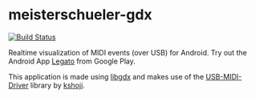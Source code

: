 meisterschueler-gdx
===================

[![Build Status](https://travis-ci.org/computelab/mosaic.svg?branch=master)](https://travis-ci.org/computelab/mosaic)

Realtime visualization of MIDI events (over USB) for Android. Try out the Android App [Legato](https://play.google.com/store/apps/details?id=de.meisterschueler.legato.android) from Google Play.

This application is made using [libgdx](https://github.com/libgdx/libgdx) and makes use of the [USB-MIDI-Driver](https://github.com/kshoji/USB-MIDI-Driver) library by [kshoji](https://github.com/kshoji).
